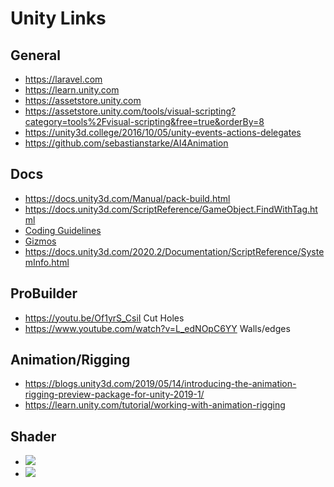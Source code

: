 
# Unity Links

## General
- https://laravel.com
- https://learn.unity.com
- https://assetstore.unity.com
- https://assetstore.unity.com/tools/visual-scripting?category=tools%2Fvisual-scripting&free=true&orderBy=8
- https://unity3d.college/2016/10/05/unity-events-actions-delegates
- https://github.com/sebastianstarke/AI4Animation

## Docs
- https://docs.unity3d.com/Manual/pack-build.html
- https://docs.unity3d.com/ScriptReference/GameObject.FindWithTag.html
- [Coding Guidelines](https://wiki.unity3d.com/index.php/Csharp_Coding_Guidelines)
- [Gizmos](https://docs.unity3d.com/ScriptReference/Gizmos.html)
- https://docs.unity3d.com/2020.2/Documentation/ScriptReference/SystemInfo.html

## ProBuilder
- https://youtu.be/Of1yrS_CsiI Cut Holes
- https://www.youtube.com/watch?v=L_edNOpC6YY Walls/edges

## Animation/Rigging
- https://blogs.unity3d.com/2019/05/14/introducing-the-animation-rigging-preview-package-for-unity-2019-1/
- https://learn.unity.com/tutorial/working-with-animation-rigging

## Shader
- ![](https://docs.unity3d.com/uploads/Main/StandardShaderCalibrationChartMetallic.png)
- ![](https://docs.unity3d.com/uploads/Main/StandardShaderCalibrationChartSpecular.png)
